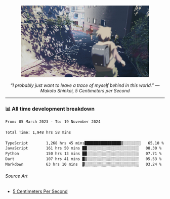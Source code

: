 <p align="center"><img src="asset/header.jpg" width="80%"/></p>
<p align="center"><i>“I probably just want to leave a trace of myself behind in this world.” ― Makoto Shinkai, 5 Centimeters per Second</i></p>

---
<!--
<details>
  <summary>📃 My Resume</summary>

### Education

- 📖 **Computer Science**\
📆 10/2021 - present\
📍 **Thang Long University** - Hoang Mai, Hanoi, Vietnam

### Experience

<img align="right" src="https://img.shields.io/badge/Figma-F24E1E?style=flat&logo=figma&logoColor=white"/>
<img align="right" src="https://img.shields.io/badge/node.js-6DA55F?style=flat&logo=node.js&logoColor=white"/>
<img align="right" src="https://img.shields.io/badge/Next.js-black?style=flat&logo=next.js&logoColor=white"/>
<img align="right" src="https://img.shields.io/badge/TypeScript-007ACC?style=flat&logo=typescript&logoColor=white"/>


- 👨‍💻 **Frontend Web Intern**\
📆 07/2023 - present\
📍 **MQ ICT Solutions** - Hoang Mai, Hanoi, Vietnam
</details> 
-->

### 📊 All time development breakdown

<!--START_SECTION:waka-->

```txt
From: 05 March 2023 - To: 19 November 2024

Total Time: 1,948 hrs 58 mins

TypeScript        1,268 hrs 45 mins████████████████▒░░░░░░░░   65.10 %
JavaScript        161 hrs 50 mins ██░░░░░░░░░░░░░░░░░░░░░░░   08.30 %
Python            150 hrs 13 mins ██░░░░░░░░░░░░░░░░░░░░░░░   07.71 %
Dart              107 hrs 41 mins █▒░░░░░░░░░░░░░░░░░░░░░░░   05.53 %
Markdown          63 hrs 10 mins  ▓░░░░░░░░░░░░░░░░░░░░░░░░   03.24 %
```

<!--END_SECTION:waka-->

###### Source Art

-  [5 Centimeters Per Second](https://wallhaven.cc/w/nrowq1)

